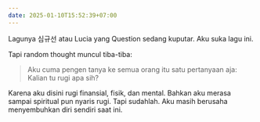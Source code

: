 ```yaml
---
date: 2025-01-10T15:52:39+07:00
---
```

Lagunya 심규선 atau Lucia yang Question sedang kuputar. Aku suka lagu ini. 

Tapi random thought muncul tiba-tiba:
>Aku cuma pengen tanya ke semua orang itu satu pertanyaan aja:
>Kalian tu rugi apa sih?

Karena aku disini rugi finansial, fisik, dan mental. Bahkan aku merasa sampai spiritual pun nyaris rugi. Tapi sudahlah. Aku masih berusaha menyembuhkan diri sendiri saat ini.